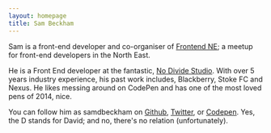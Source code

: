 ```yaml
---
layout: homepage
title: Sam Beckham
---
```


Sam is a front-end developer and co-organiser of [Frontend NE](https://frontendne.co.uk); a meetup for front-end developers in the North East.

He is a Front End developer at the fantastic, [No Divide Studio](http://nodivide.us).
With over 5 years industry experience, his past work includes, Blackberry, Stoke FC and Nexus.
He likes messing around on CodePen and has one of the most loved pens of 2014, nice.

You can follow him as samdbeckham  on [Github](https://github.com/samdbeckham), [Twitter](http://twitter.com/samdbeckham), or [Codepen](http://codepen.io/samdbeckham/).
Yes, the D stands for David; and no, there's no relation (unfortunately).
